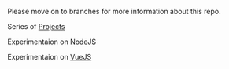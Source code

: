 Please move on to branches for more information about this repo.

Series of 
[Projects](https://github.com/Nihiru/Javascript/tree/Project) </br>

Experimentaion on 
[NodeJS](https://github.com/Nihiru/Javascript/tree/NodeJS)

Experimentaion on 
[VueJS](https://github.com/Nihiru/Javascript/tree/VueJS)
